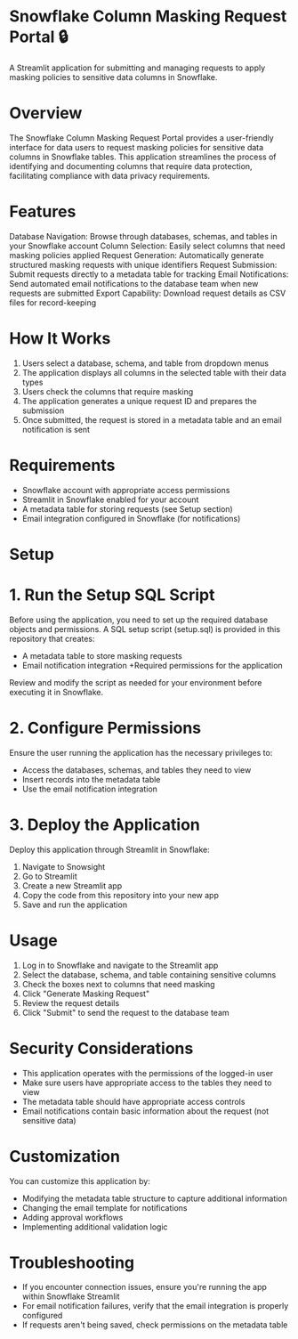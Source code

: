 # Snowflake Column Masking Request Portal 🔒
A Streamlit application for submitting and managing requests to apply masking policies to sensitive data columns in Snowflake.

# Overview
The Snowflake Column Masking Request Portal provides a user-friendly interface for data users to request masking policies for sensitive data columns in Snowflake tables. This application streamlines the process of identifying and documenting columns that require data protection, facilitating compliance with data privacy requirements.

# Features

  Database Navigation: Browse through databases, schemas, and tables in your Snowflake account
  Column Selection: Easily select columns that need masking policies applied
  Request Generation: Automatically generate structured masking requests with unique identifiers
  Request Submission: Submit requests directly to a metadata table for tracking
  Email Notifications: Send automated email notifications to the database team when new requests are submitted
  Export Capability: Download request details as CSV files for record-keeping

# How It Works

1. Users select a database, schema, and table from dropdown menus
2. The application displays all columns in the selected table with their data types
3. Users check the columns that require masking
4. The application generates a unique request ID and prepares the submission
5. Once submitted, the request is stored in a metadata table and an email notification is sent

# Requirements

+ Snowflake account with appropriate access permissions
+ Streamlit in Snowflake enabled for your account
+ A metadata table for storing requests (see Setup section)
+ Email integration configured in Snowflake (for notifications)

# Setup
# 1. Run the Setup SQL Script
Before using the application, you need to set up the required database objects and permissions. A SQL setup script (setup.sql) is provided in this repository that creates:

+ A metadata table to store masking requests
+ Email notification integration
+Required permissions for the application

Review and modify the script as needed for your environment before executing it in Snowflake.

# 2. Configure Permissions
Ensure the user running the application has the necessary privileges to:

+ Access the databases, schemas, and tables they need to view
+ Insert records into the metadata table
+ Use the email notification integration

# 3. Deploy the Application
Deploy this application through Streamlit in Snowflake:

1. Navigate to Snowsight
2. Go to Streamlit
3. Create a new Streamlit app
4. Copy the code from this repository into your new app
5. Save and run the application

# Usage

1. Log in to Snowflake and navigate to the Streamlit app
2. Select the database, schema, and table containing sensitive columns
3. Check the boxes next to columns that need masking
4. Click "Generate Masking Request"
5. Review the request details
6. Click "Submit" to send the request to the database team

# Security Considerations

+ This application operates with the permissions of the logged-in user
+ Make sure users have appropriate access to the tables they need to view
+ The metadata table should have appropriate access controls
+ Email notifications contain basic information about the request (not sensitive data)

# Customization
You can customize this application by:

+ Modifying the metadata table structure to capture additional information
+ Changing the email template for notifications
+ Adding approval workflows
+ Implementing additional validation logic

# Troubleshooting

+ If you encounter connection issues, ensure you're running the app within Snowflake Streamlit
+ For email notification failures, verify that the email integration is properly configured
+ If requests aren't being saved, check permissions on the metadata table
